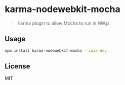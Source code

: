 # karma-nodewebkit-mocha
> Karma plugin to allow Mocha to run in NW.js

## Usage

```bash
npm install karma-nodewebkit-mocha --save-dev
```

## License

MIT
